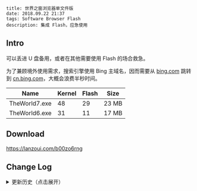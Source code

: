 ```
title: 世界之窗浏览器单文件版
date: 2018.09.22 21:37
tags: Software Browser Flash
description: 集成 Flash，应急使用
```

## Intro

可以丢进 U 盘备用，或者在其他需要使用 Flash 的场合救急。

为了兼顾境外使用需求，搜索引擎使用 Bing 主域名，因而需要从 [bing.com](https://bing.com) 跳转到 [cn.bing.com](https://cn.bing.com)，大概会浪费半秒时间。

| Name          | Kernel | Flash | Size  |
| ------------- | ------ | ----- | ----- |
| TheWorld7.exe | 48     | 29    | 23 MB |
| TheWorld6.exe | 31     | 11    | 17 MB |

## Download

<https://lanzoui.com/b00zo6rng>

## Change Log

<details>
<summary>更新历史（点击展开）</summary>

### 20210609

- 精简无用资源以减小体积。

- 修复弹出程序兼容性助手的 Bug。

- 保留英语语言文件。

- 更改首页为新标签页；将新标签页替换为空白页面；去除收藏栏提示文字。

- 更新 Flash 版本至 29（最后一个不锁区版本）。

- TheWorld6 无更新。

- 不再提供 Lite 版。

### 20181104

- 略微减小体积。

- 默认使用微软雅黑字体。

### 20180304

- 修改浏览器设置，关闭“保存密码”提示。

</details>
